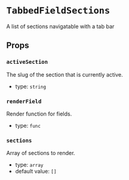 `TabbedFieldSections`
=====================

A list of sections navigatable with a tab bar

Props
-----

### `activeSection`

The slug of the section that is currently active.

- type: `string`


### `renderField`

Render function for fields.

- type: `func`


### `sections`

Array of sections to render.

- type: `array`
- default value: `[]`

